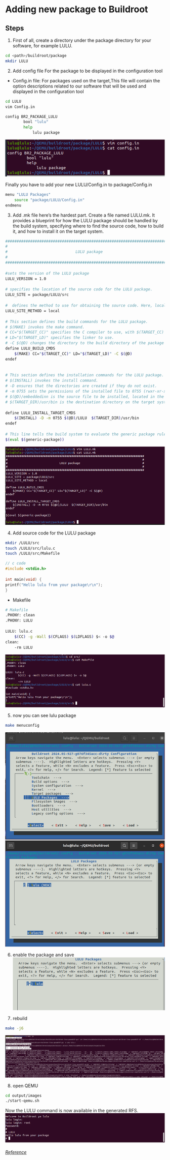 #  Adding new package to Buildroot
## Steps 

1. First of all, create a directory under the package directory for your software, for example LULU.
```sh 
cd <path>/buildroot/package
mkdir LULU
```

2. Add config file 
For the package to be displayed in the configuration tool

- Config.in file: For packages used on the target,This file will contain the option descriptions related to our <LULU> software that will be used and displayed in the configuration tool
```sh
cd LULU
vim Config.in
```
```sh
config BR2_PACKAGE_LULU
        bool "lulu"
        help
            lulu package 
```
![alt text](image.png)

Finally you have to add your new LULU/Config.in to package/Config.in 
```sh
menu "LULU Packages"
    source "package/LULU/Config.in"
endmenu

```

3. Add .mk file
here’s the hardest part. Create a file named LULU.mk. It provides a blueprint for how the LULU package should be handled by the build system, specifying where to find the source code, how to build it, and how to install it on the target system.

```sh 
################################################################################
#                                                                              #
#                              LULU package                                    #
#                                                                              #
################################################################################

#sets the version of the LULU package 
LULU_VERSION = 1.0

# specifies the location of the source code for the LULU package.
LULU_SITE = package/LULU/src

#  defines the method to use for obtaining the source code. Here, local indicates that the source code is available locally. Other methods like git, wget, scp, file, etc., can be used depending on the source's location and access method.
LULU_SITE_METHOD = local

# This section defines the build commands for the LULU package.
# $(MAKE) invokes the make command.
# CC="$(TARGET_CC)" specifies the C compiler to use, with $(TARGET_CC) being a variable that likely holds the cross-compiler executable.
# LD="$(TARGET_LD)" specifies the linker to use.
# -C $(@D) changes the directory to the build directory of the package
define LULU_BUILD_CMDS
    $(MAKE) CC="$(TARGET_CC)" LD="$(TARGET_LD)" -C $(@D)
endef


# This section defines the installation commands for the LULU package.
# $(INSTALL) invokes the install command.
# -D ensures that the directories are created if they do not exist.
# -m 0755 sets the permissions of the installed file to 0755 (rwxr-xr-x).
# $(@D)/embeddedinn is the source file to be installed, located in the build directory.
# $(TARGET_DIR)/usr/bin is the destination directory on the target system where the file will be installed.

define LULU_INSTALL_TARGET_CMDS
    $(INSTALL) -D -m 0755 $(@D)/LULU  $(TARGET_DIR)/usr/bin
endef

# This line tells the build system to evaluate the generic package rules for this package. generic-package is typically a macro or function defined elsewhere that includes standard rules for building and installing packages. 
$(eval $(generic-package))
```
![alt text](image-1.png)

4. Add source code for the LULU package

```sh
mkdir /LULU/src
touch /LULU/src/lulu.c
touch /LULU/src/Makefile
```
```c
// c code 
#include <stdio.h>

int main(void) {
printf("Hello lulu from your package\r\n");
}
```

- Makefile 

```sh
# Makefile
.PHONY: clean
.PHONY: LULU

LULU: lulu.c
	$(CC) -g -Wall $(CFLAGS) $(LDFLAGS) $< -o $@
clean:
	-rm LULU

```
![alt text](image-2.png)

5. now you can see lulu package 

```sh
make menuconfig
```
![alt text](image-3.png)
![alt text](image-4.png)

6. enable the package and save
![alt text](image-5.png)

7. rebuild 

```sh
make -j6
```
![alt text](image-6.png)

8. open QEMU
```sh 
cd output/images
./start-qemu.sh 
```
 Now the LULU command is now available in the generated RFS.
![alt text](image-7.png)

###### [Reference](https://buildroot.org/downloads/manual/manual.html#adding-packages)
